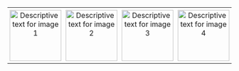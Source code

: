 <table style="width: 100%; border-collapse: collapse;">
  <tr>
    <td style="width: 25%; padding: 5px; text-align: center; vertical-align: top;">
      <img src="https://github.com/user-attachments/assets/d8d06b44-4561-4d31-94bf-66374cf34310" alt="Descriptive text for image 1" style="width: 100%; max-width: 180px; height: 12vw; max-height: 180px; object-fit: cover; display: block; margin-left: auto; margin-right: auto;"/>
    </td>
    <td style="width: 25%; padding: 5px; text-align: center; vertical-align: top;">
      <img src="https://github.com/user-attachments/assets/b41d5ef0-8e01-45fa-a2cc-9f91698b29db" alt="Descriptive text for image 2" style="width: 100%; max-width: 180px; height: 12vw; max-height: 180px; object-fit: cover; display: block; margin-left: auto; margin-right: auto;"/>
    </td>
    <td style="width: 25%; padding: 5px; text-align: center; vertical-align: top;">
      <img src="https://github.com/user-attachments/assets/5549242b-f963-43de-9373-520a317fce17" alt="Descriptive text for image 3" style="width: 100%; max-width: 180px; height: 12vw; max-height: 180px; object-fit: cover; display: block; margin-left: auto; margin-right: auto;"/>
    </td>
    <td style="width: 25%; padding: 5px; text-align: center; vertical-align: top;">
      <img src="https://github.com/user-attachments/assets/a558db74-741b-426b-8444-2feaed3ea2f7" alt="Descriptive text for image 4" style="width: 100%; max-width: 180px; height: 12vw; max-height: 180px; object-fit: cover; display: block; margin-left: auto; margin-right: auto;" />
    </td>
  </tr>
</table>









